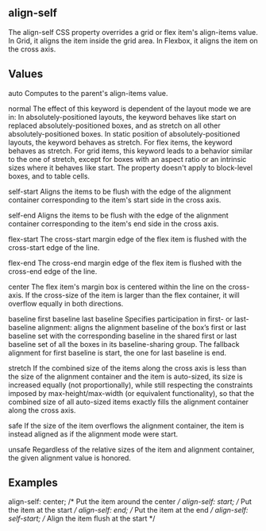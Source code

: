 ## align-self

The align-self CSS property overrides a grid or flex item's align-items value. In Grid, it aligns the item inside the grid area. In Flexbox, it aligns the item on the cross axis.


## Values

auto
Computes to the parent's align-items value.

normal
The effect of this keyword is dependent of the layout mode we are in:
In absolutely-positioned layouts, the keyword behaves like start on replaced absolutely-positioned boxes, and as stretch on all other absolutely-positioned boxes.
In static position of absolutely-positioned layouts, the keyword behaves as stretch.
For flex items, the keyword behaves as stretch.
For grid items, this keyword leads to a behavior similar to the one of stretch, except for boxes with an aspect ratio or an intrinsic sizes where it behaves like start.
The property doesn't apply to block-level boxes, and to table cells.

self-start
Aligns the items to be flush with the edge of the alignment container corresponding to the item's start side in the cross axis.

self-end
Aligns the items to be flush with the edge of the alignment container corresponding to the item's end side in the cross axis.

flex-start
The cross-start margin edge of the flex item is flushed with the cross-start edge of the line.

flex-end
The cross-end margin edge of the flex item is flushed with the cross-end edge of the line.

center
The flex item's margin box is centered within the line on the cross-axis. If the cross-size of the item is larger than the flex container, it will overflow equally in both directions.

baseline
first baseline
last baseline
Specifies participation in first- or last-baseline alignment: aligns the alignment baseline of the box’s first or last baseline set with the corresponding baseline in the shared first or last baseline set of all the boxes in its baseline-sharing group.
The fallback alignment for first baseline is start, the one for last baseline is end.

stretch
If the combined size of the items along the cross axis is less than the size of the alignment container and the item is auto-sized, its size is increased equally (not proportionally), while still respecting the constraints imposed by max-height/max-width (or equivalent functionality), so that the combined size of all auto-sized items exactly fills the alignment container along the cross axis.

safe
If the size of the item overflows the alignment container, the item is instead aligned as if the alignment mode were start.

unsafe
Regardless of the relative sizes of the item and alignment container, the given alignment value is honored.


## Examples

align-self: center; /* Put the item around the center */
align-self: start; /* Put the item at the start */
align-self: end; /* Put the item at the end */
align-self: self-start; /* Align the item flush at the start */